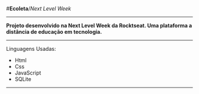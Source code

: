 #**Ecoleta**/*Next Level Week*
***
**Projeto desenvolvido na Next Level Week da Rocktseat. Uma plataforma a distância de educação em tecnologia.**
***
Linguagens Usadas:
* Html
* Css
* JavaScript
* SQLite
***

